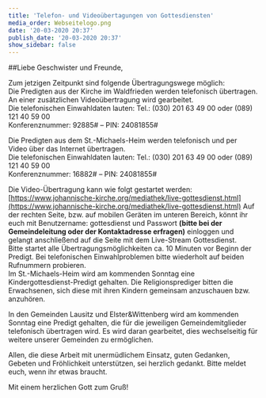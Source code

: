 ```yaml
---
title: 'Telefon- und Videoübertagungen von Gottesdiensten'
media_order: Webseitelogo.png
date: '20-03-2020 20:37'
publish_date: '20-03-2020 20:37'
show_sidebar: false
---
```


##Liebe Geschwister und Freunde,   
   
Zum jetzigen Zeitpunkt sind folgende Übertragungswege möglich:   
Die Predigten aus der Kirche im Waldfrieden werden telefonisch übertragen. An einer zusätzlichen Videoübertragung wird gearbeitet.   
Die telefonischen Einwahldaten lauten: Tel.: (030) 201 63 49 00 oder (089) 121 40 59 00   
Konferenznummer: 92885# – PIN: 24081855#   
   
Die Predigten aus dem St.-Michaels-Heim werden telefonisch und per Video über das Internet übertragen.   
Die telefonischen Einwahldaten lauten: Tel.: (030) 201 63 49 00 oder (089) 121 40 59 00   
Konferenznummer: 16882# – PIN: 24081855#   
   
Die Video-Übertragung kann wie folgt gestartet werden: [https://www.johannische-kirche.org/mediathek/live-gottesdienst.html](https://www.johannische-kirche.org/mediathek/live-gottesdienst.html)
Auf der rechten Seite, bzw. auf mobilen Geräten im unteren Bereich, könnt ihr euch mit Benutzername: gottesdienst und Passwort **(bitte bei der Gemeindeleitung oder der Kontaktadresse erfragen)** einloggen und gelangt anschließend auf die Seite mit dem Live-Stream Gottesdienst.   
Bitte startet alle Übertragungsmöglichkeiten ca. 10 Minuten vor Beginn der Predigt. Bei telefonischen Einwahlproblemen bitte wiederholt auf beiden Rufnummern probieren.   
Im St.-Michaels-Heim wird am kommenden Sonntag eine Kindergottesdienst-Predigt gehalten. Die Religionsprediger bitten die Erwachsenen, sich diese mit ihren Kindern gemeinsam anzuschauen bzw. anzuhören.   
   
In den Gemeinden Lausitz und Elster&Wittenberg wird am kommenden Sonntag eine Predigt gehalten, die für die jeweiligen Gemeindemitglieder telefonisch übertragen wird. Es wird daran gearbeitet, dies wechselseitig für weitere unserer Gemeinden zu ermöglichen.   
   
Allen, die diese Arbeit mit unermüdlichem Einsatz, guten Gedanken, Gebeten und Fröhlichkeit unterstützen, sei herzlich gedankt.
Bitte meldet euch, wenn ihr etwas braucht.   
   
Mit einem herzlichen Gott zum Gruß!